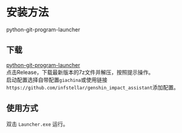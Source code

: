 # 安装方法

python-git-program-launcher

## 下载

[python-git-program-launcher](https://github.com/infstellar/python-git-program-launcher)  
点击Release，下载最新版本的7z文件并解压，按照提示操作。  
启动配置选择自带配置`giachina`或使用链接`https://github.com/infstellar/genshin_impact_assistant`添加配置。

## 使用方式

双击 `Launcher.exe` 运行。


